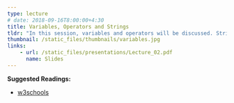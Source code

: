 ```yaml
---
type: lecture
# date: 2018-09-16T8:00:00+4:30
title: Variables, Operators and Strings
tldr: "In this session, variables and operators will be discussed. String will be taught too."
thumbnail: /static_files/thumbnails/variables.jpg
links: 
    - url: /static_files/presentations/Lecture_02.pdf
      name: Slides
---
```

**Suggested Readings:**
- [w3schools](https://www.w3schools.com/java/default.asp)

